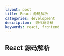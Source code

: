 ```yaml
---
layout: post
title: React 源码解析
categories: development
description:  源代码分析
keywords: react, frontend
---
```


## React 源码解析